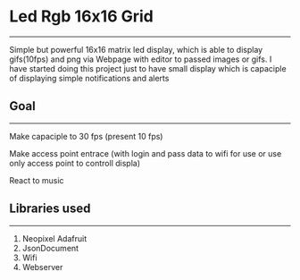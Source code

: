 # Led Rgb 16x16 Grid
---
Simple but powerful 16x16 matrix led display, which is able to display gifs(10fps) and png via Webpage with editor to passed images or gifs. I have started doing this project just to have small display which is capaciple of displaying simple notifications and alerts
## Goal
---
Make capaciple to 30 fps (present 10 fps)

Make access point entrace (with login and pass data to wifi for use or use only access point to controll displa)

React to music
## Libraries used
---
1. Neopixel Adafruit
2. JsonDocument
3. Wifi
4. Webserver
